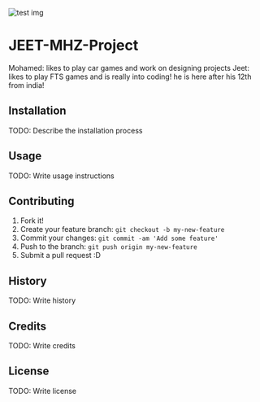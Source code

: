 ![test img]("images/test.jpg")
# JEET-MHZ-Project

Mohamed: likes to play car games and work on designing projects 
Jeet: likes to play FTS games and is really into coding! he is here after his 12th from india!

## Installation

TODO: Describe the installation process

## Usage

TODO: Write usage instructions

## Contributing

1. Fork it!
2. Create your feature branch: `git checkout -b my-new-feature`
3. Commit your changes: `git commit -am 'Add some feature'`
4. Push to the branch: `git push origin my-new-feature`
5. Submit a pull request :D

## History

TODO: Write history

## Credits

TODO: Write credits

## License

TODO: Write license
